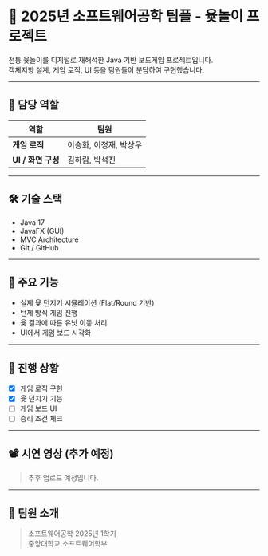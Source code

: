 # 🎲 2025년 소프트웨어공학 팀플 - 윷놀이 프로젝트

전통 윷놀이를 디지털로 재해석한 Java 기반 보드게임 프로젝트입니다.  
객체지향 설계, 게임 로직, UI 등을 팀원들이 분담하여 구현했습니다.

---

## 🧠 담당 역할

| 역할 | 팀원 |
|------|------|
| **게임 로직** | 이승화, 이정재, 박상우 |
| **UI / 화면 구성** | 김하람, 박석진 |

---

## 🛠 기술 스택

- Java 17
- JavaFX (GUI)
- MVC Architecture
- Git / GitHub

---

## 📌 주요 기능

- 실제 윷 던지기 시뮬레이션 (Flat/Round 기반)
- 턴제 방식 게임 진행
- 윷 결과에 따른 유닛 이동 처리
- UI에서 게임 보드 시각화

---

## 🌱 진행 상황

- [x] 게임 로직 구현  
- [x] 윷 던지기 기능  
- [ ] 게임 보드 UI  
- [ ] 승리 조건 체크

---

## 📽 시연 영상 (추가 예정)

> 추후 업로드 예정입니다.

---

## 👥 팀원 소개

> 소프트웨어공학 2025년 1학기  
> 중앙대학교 소프트웨어학부   
